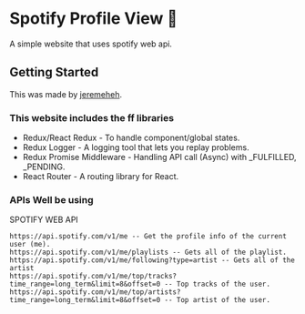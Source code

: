 # Spotify Profile View :speech_balloon:

A simple website that uses spotify web api.

## Getting Started

This was made by [jeremeheh](https://github.com/jeremeheh).

### This website includes the ff libraries

- Redux/React Redux - To handle component/global states.
- Redux Logger - A logging tool that lets you replay problems.
- Redux Promise Middleware - Handling API call (Async) with \_FULFILLED, \_PENDING.
- React Router - A routing library for React.

### APIs Well be using

SPOTIFY WEB API

```
https://api.spotify.com/v1/me -- Get the profile info of the current user (me).
https://api.spotify.com/v1/me/playlists -- Gets all of the playlist.
https://api.spotify.com/v1/me/following?type=artist -- Gets all of the artist
https://api.spotify.com/v1/me/top/tracks?time_range=long_term&limit=8&offset=0 -- Top tracks of the user.
https://api.spotify.com/v1/me/top/artists?time_range=long_term&limit=8&offset=0 -- Top artist of the user.
```

